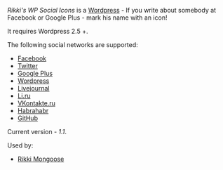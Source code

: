 *Rikki's WP Social Icons* is a [Wordpress](http://wordpress.com/) -  If you write about somebody at Facebook or Google Plus - mark his name with an icon!

It requires Wordpress 2.5 +.

The following social networks are supported:

* [Facebook](http://facebook.com/)
* [Twitter](http://twitter.com/)
* [Google Plus](http://plus.google.com/)
* [Wordpress](http://wordpress.com)
* [Livejournal](http://livejournal.com/)
* [Li.ru](http://li.ru/)
* [VKontakte.ru](http://vk.com/)
* [Habrahabr](http://habrahabr.ru)
* [GitHub](http://github.com)

Current version - *1.1*.

Used by:

* [Rikki Mongoose](http://rikkimongoose.ru)